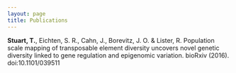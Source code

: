 ```yaml
---
layout: page
title: Publications
---
```


**Stuart, T.**, Eichten, S. R., Cahn, J., Borevitz, J. O. & Lister, R. Population scale mapping of transposable element diversity uncovers novel genetic diversity linked to gene regulation and epigenomic variation. bioRxiv (2016). doi:10.1101/039511